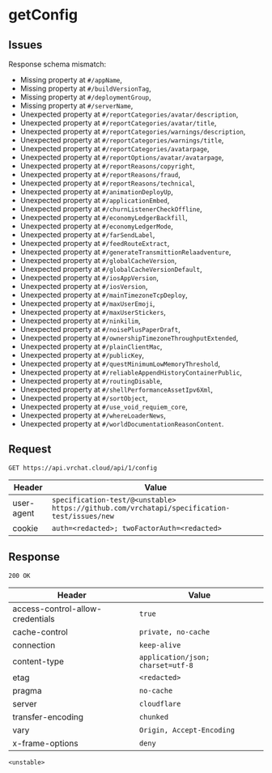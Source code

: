 # getConfig

## Issues
Response schema mismatch:
* Missing property at ``#/appName``,
* Missing property at ``#/buildVersionTag``,
* Missing property at ``#/deploymentGroup``,
* Missing property at ``#/serverName``,
* Unexpected property at ``#/reportCategories/avatar/description``,
* Unexpected property at ``#/reportCategories/avatar/title``,
* Unexpected property at ``#/reportCategories/warnings/description``,
* Unexpected property at ``#/reportCategories/warnings/title``,
* Unexpected property at ``#/reportCategories/avatarpage``,
* Unexpected property at ``#/reportOptions/avatar/avatarpage``,
* Unexpected property at ``#/reportReasons/copyright``,
* Unexpected property at ``#/reportReasons/fraud``,
* Unexpected property at ``#/reportReasons/technical``,
* Unexpected property at ``#/animationDeployUp``,
* Unexpected property at ``#/applicationEmbed``,
* Unexpected property at ``#/churnListenerCheckOffline``,
* Unexpected property at ``#/economyLedgerBackfill``,
* Unexpected property at ``#/economyLedgerMode``,
* Unexpected property at ``#/farSendLabel``,
* Unexpected property at ``#/feedRouteExtract``,
* Unexpected property at ``#/generateTransmittionRelaadventure``,
* Unexpected property at ``#/globalCacheVersion``,
* Unexpected property at ``#/globalCacheVersionDefault``,
* Unexpected property at ``#/iosAppVersion``,
* Unexpected property at ``#/iosVersion``,
* Unexpected property at ``#/mainTimezoneTcpDeploy``,
* Unexpected property at ``#/maxUserEmoji``,
* Unexpected property at ``#/maxUserStickers``,
* Unexpected property at ``#/ninkilim``,
* Unexpected property at ``#/noisePlusPaperDraft``,
* Unexpected property at ``#/ownershipTimezoneThroughputExtended``,
* Unexpected property at ``#/plainClientMac``,
* Unexpected property at ``#/publicKey``,
* Unexpected property at ``#/questMinimumLowMemoryThreshold``,
* Unexpected property at ``#/reliableAppendHistoryContainerPublic``,
* Unexpected property at ``#/routingDisable``,
* Unexpected property at ``#/shellPerformanceAssetIpv6Xml``,
* Unexpected property at ``#/sortObject``,
* Unexpected property at ``#/use_void_requiem_core``,
* Unexpected property at ``#/whereLoaderNews``,
* Unexpected property at ``#/worldDocumentationReasonContent``.
## Request
`GET https://api.vrchat.cloud/api/1/config`

| Header | Value |
| ------ | ----- |
| user-agent | `specification-test/@<unstable> https://github.com/vrchatapi/specification-test/issues/new` |
| cookie | `auth=<redacted>; twoFactorAuth=<redacted>` |


## Response
`200 OK`

| Header | Value |
| ------ | ----- |
| access-control-allow-credentials | `true` |
| cache-control | `private, no-cache` |
| connection | `keep-alive` |
| content-type | `application/json; charset=utf-8` |
| etag | `<redacted>` |
| pragma | `no-cache` |
| server | `cloudflare` |
| transfer-encoding | `chunked` |
| vary | `Origin, Accept-Encoding` |
| x-frame-options | `deny` |

```jsonc
<unstable>
```
